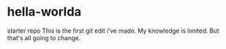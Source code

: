 # hella-worlda
starter repo
This is the first git edit i've made. 
My knowledge is limited. But that's all going to change.
